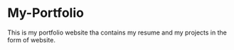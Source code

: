# My-Portfolio
This is my portfolio website tha contains my resume and my projects in the form of website.
